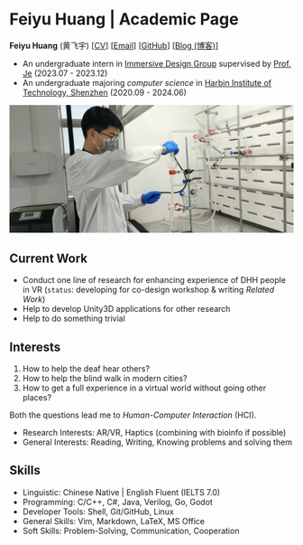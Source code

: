 # Feiyu Huang | Academic Page

**Feiyu Huang** (黄飞宇) [[CV](https://github.com/huang-feiyu/academics/blob/main/assets/CV.pdf)] [[Email](mailto:0711feiyu@gmail.com)] [[GitHub](https://github.com/huang-feiyu)] [[Blog (博客)](https://xn--29s704loyd.com/)]

- An undergraduate intern in [Immersive Design Group](https://www.seungwooje.com/home) supervised by [Prof. Je](https://www.seungwooje.com/) (2023.07 - 2023.12)
- An undergraduate majoring *computer science* in [Harbin Institute of Technology, Shenzhen](http://en.hitsz.edu.cn/) (2020.09 - 2024.06)

![Feiyu Huang](https://raw.githubusercontent.com/huang-feiyu/academics/main/assets/huang-in-lab.jpg)

## Current Work

* Conduct one line of research for enhancing experience of DHH people in VR (`status`: developing for co-design workshop & writing *Related Work*)
* Help to develop Unity3D applications for other research
* Help to do something trivial

## Interests

1. How to help the deaf hear others?
2. How to help the blind walk in modern cities?
3. How to get a full experience in a virtual world without going other places?

Both the questions lead me to *Human-Computer Interaction* (HCI).

* Research Interests: AR/VR, Haptics (combining with bioinfo if possible)
* General Interests: Reading, Writing, Knowing problems and solving them

## Skills

* Linguistic: Chinese Native \| English Fluent (IELTS 7.0)
* Programming: C/C++, C#, Java, Verilog, Go, Godot
* Developer Tools: Shell, Git/GitHub, Linux
* General Skills: Vim, Markdown, LaTeX, MS Office
* Soft Skills: Problem-Solving, Communication, Cooperation
